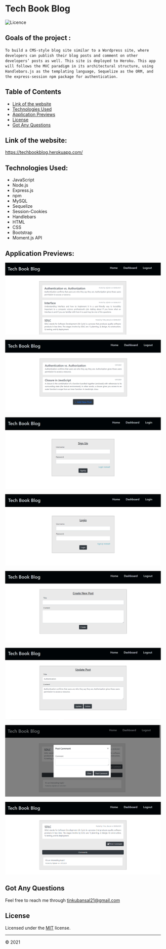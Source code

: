 # Tech Book Blog

![Licence](https://img.shields.io/badge/Licence-MIT-green.png)

## Goals of the project :

`To build a CMS-style blog site similar to a Wordpress site, where developers can publish their blog posts and comment on other developers’ posts as well. This site is deployed to Heroku. This app will follows the MVC paradigm in its architectural structure, using Handlebars.js as the templating language, Sequelize as the ORM, and the express-session npm package for authentication.`

## Table of Contents

- [Link of the website](#link-of-the-website)
- [Technologies Used](#technologies-used)
- [Application Previews](#application-previews)
- [License](#license)
- [Got Any Questions](#got-any-questions)

## Link of the website:

https://techbookblog.herokuapp.com/

## Technologies Used:

- JavaScript
- Node.js
- Express.js
- npm
- MySQL
- Sequelize
- Session-Cookies
- Handlebars
- HTML
- CSS
- Bootstrap
- Moment.js API

## Application Previews:

![Home Page](assets/images/homePage.png)

![Dashboard](assets/images/dashboard.png)

![SignUp](assets/images/signUp.png)

![Login](assets/images/login.png)

![Create New Post](assets/images/createNewPost.png)

![Update and delete Post](assets/images/updateAndDeletePost.png)

![Post Comment](assets/images/PostComment.png)

![View Comments](assets/images/ViewComments.png)

## Got Any Questions

Feel free to reach me through
tinkubansal21@gmail.com

## License

Licensed under the [MIT](https://github.com/tinkubansal95/tech-blog/blob/main/LICENSE) license.

---

© 2021
